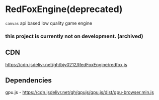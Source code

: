 # RedFoxEngine(deprecated)  

`canvas` api based low quality game engine

### this project is currently not on development. (archived)

## CDN
https://cdn.jsdelivr.net/gh/bjy0212/RedFoxEngine/redfox.js

## Dependencies
gpu.js - https://cdn.jsdelivr.net/gh/gpujs/gpu.js/dist/gpu-browser.min.js
